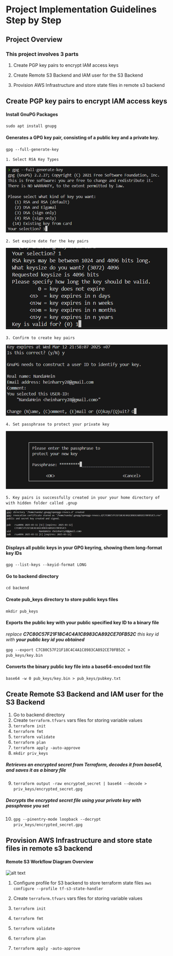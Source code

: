 # Project Implementation Guidelines Step by Step

## Project Overview

### This project involves 3 parts

1. Create PGP key pairs to encrypt IAM access keys

2. Create Remote S3 Backend and IAM user for the S3 Backend

3. Provision AWS Infrastructure and store state files in remote s3 backend

## Create PGP key pairs to encrypt IAM access keys

#### Install GnuPG Packages
`sudo apt install gnupg`
#### Generates a GPG key pair, consisting of a public key and a private key.
`gpg --full-generate-key`

`1. Select RSA Key Types`

![alt text](./images/02.png)

`2. Set expire date for the key pairs`

![alt text](./images/03.png)

`3. Confirm to create key pairs`

![alt text](./images/04.png)

`4. Set passphrase to protect your private key`

![alt text](./images/05.png)

`5. Key pairs is successfully created in your your home directory of with hidden folder called .gnup`

![alt text](./images/06.png)

#### Displays all public keys in your GPG keyring, showing them long-format key IDs

`gpg --list-keys --keyid-format LONG`

#### Go to backend directory 

`cd backend`

#### Create pub_keys directory to store public keys files

`mkdir pub_keys`

#### Exports the public key with your public specified key ID to a binary file

_replace **C7C80C57F21F18C4C4A1C8983CA892CE70FB52C** this key id with **your public key id you obtained**_

`gpg --export C7C80C57F21F18C4C4A1C8983CA892CE70FB52C > pub_keys/key.bin`

#### Converts the binary public key file into a base64-encoded text file

`base64 -w 0 pub_keys/key.bin > pub_keys/pubkey.txt`


## Create Remote S3 Backend and IAM user for the S3 Backend

1. Go to backend directory
2. Create `terraform.tfvars` vars files for storing variable values
3. `terraform init` 
4. `terraform fmt`
5. `terraform validate`
6. `terraform plan`
7. `terraform apply -auto-approve`
8. `mkdir priv_keys`
#####  Retrieves an encrypted secret from Terraform, decodes it from base64, and saves it as a binary file
9. `terraform output -raw encrypted_secret | base64 --decode > priv_keys/encrypted_secret.gpg`
##### Decrypts the encrypted secret file using your private key with passphrase you set
10. `gpg --pinentry-mode loopback --decrypt priv_keys/encrypted_secret.gpg`


## Provision AWS Infrastructure and store state files in remote s3 backend

#### Remote S3 Workflow Diagram Overview

![alt text](./images/01.png)

1. Configure profile for S3 backend to store terraform state files
`aws configure --profile tf-s3-state-handler`

2. Create `terraform.tfvars` vars files for storing variable values

3. `terraform init` 

4. `terraform fmt`

5. `terraform validate`

6. `terraform plan`

7. `terraform apply -auto-approve`
